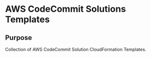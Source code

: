 # AWS CodeCommit Solutions Templates

## Purpose

Collection of AWS CodeCommit Solution CloudFormation Templates.

